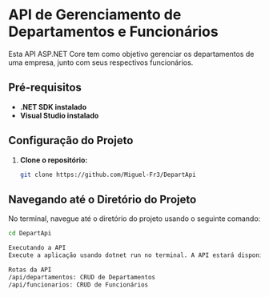 # API de Gerenciamento de Departamentos e Funcionários

Esta API ASP.NET Core tem como objetivo gerenciar os departamentos de uma empresa, junto com seus respectivos funcionários.

## Pré-requisitos

- **.NET SDK instalado**
- **Visual Studio instalado**

## Configuração do Projeto

1. **Clone o repositório:**
   ```bash
   git clone https://github.com/Miguel-Fr3/DepartApi

## Navegando até o Diretório do Projeto

No terminal, navegue até o diretório do projeto usando o seguinte comando:

```bash
cd DepartApi

Executando a API
Execute a aplicação usando dotnet run no terminal. A API estará disponível em http://localhost:5114.

Rotas da API
/api/departamentos: CRUD de Departamentos
/api/funcionarios: CRUD de Funcionários

